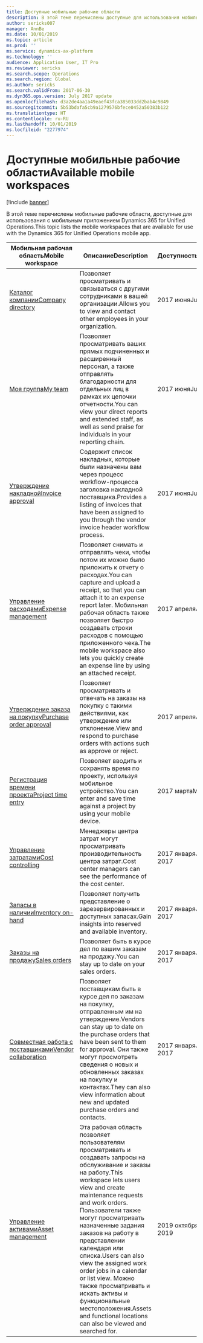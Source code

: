```yaml
---
title: Доступные мобильные рабочие области
description: В этой теме перечислены доступные для использования мобильные рабочие области.
author: sericks007
manager: AnnBe
ms.date: 10/01/2019
ms.topic: article
ms.prod: ''
ms.service: dynamics-ax-platform
ms.technology: ''
audience: Application User, IT Pro
ms.reviewer: sericks
ms.search.scope: Operations
ms.search.region: Global
ms.author: sericks
ms.search.validFrom: 2017-06-30
ms.dyn365.ops.version: July 2017 update
ms.openlocfilehash: d3a2de4aa1a49eaef43fca385033dd2bab4c9849
ms.sourcegitcommit: 5b53bdafa5cb9a1279576bfece0452a50383b122
ms.translationtype: HT
ms.contentlocale: ru-RU
ms.lasthandoff: 10/01/2019
ms.locfileid: "2277974"
---
```

# <a name="available-mobile-workspaces"></a><span data-ttu-id="462a1-103">Доступные мобильные рабочие области</span><span class="sxs-lookup"><span data-stu-id="462a1-103">Available mobile workspaces</span></span>

[!include [banner](../includes/banner.md)]

<span data-ttu-id="462a1-104">В этой теме перечислены мобильные рабочие области, доступные для использования с мобильным приложением Dynamics 365 for Unified Operations.</span><span class="sxs-lookup"><span data-stu-id="462a1-104">This topic lists the mobile workspaces that are available for use with the Dynamics 365 for Unified Operations mobile app.</span></span>


| <span data-ttu-id="462a1-105">Мобильная рабочая область</span><span class="sxs-lookup"><span data-stu-id="462a1-105">Mobile workspace</span></span>     | <span data-ttu-id="462a1-106">Описание</span><span class="sxs-lookup"><span data-stu-id="462a1-106">Description</span></span>   | <span data-ttu-id="462a1-107">Доступность</span><span class="sxs-lookup"><span data-stu-id="462a1-107">Availability</span></span>   |
|----------------------|---------------|--------------|
|[<span data-ttu-id="462a1-108">Каталог компании</span><span class="sxs-lookup"><span data-stu-id="462a1-108">Company directory</span></span>](company-directory-mobile-workspace.md)| <span data-ttu-id="462a1-109">Позволяет просматривать и связываться с другими сотрудниками в вашей организации.</span><span class="sxs-lookup"><span data-stu-id="462a1-109">Allows you to view and contact other employees in your organization.</span></span>| <span data-ttu-id="462a1-110">2017 июня</span><span class="sxs-lookup"><span data-stu-id="462a1-110">June 2017</span></span> |    
|[<span data-ttu-id="462a1-111">Моя группа</span><span class="sxs-lookup"><span data-stu-id="462a1-111">My team</span></span>](manager-self-service-mobile-workspace.md)| <span data-ttu-id="462a1-112">Позволяет просматривать ваших прямых подчиненных и расширенный персонал, а также отправлять благодарности для отдельных лиц в рамках их цепочки отчетности.</span><span class="sxs-lookup"><span data-stu-id="462a1-112">You can view your direct reports and extended staff, as well as send praise for individuals in your reporting chain.</span></span>|<span data-ttu-id="462a1-113">2017 июня</span><span class="sxs-lookup"><span data-stu-id="462a1-113">June 2017</span></span> |     
|[<span data-ttu-id="462a1-114">Утверждение накладной</span><span class="sxs-lookup"><span data-stu-id="462a1-114">Invoice approval</span></span>](invoice-approval-mobile-workspace.md)| <span data-ttu-id="462a1-115">Содержит список накладных, которые были назначены вам через процесс workflow-процесса заголовка накладной поставщика.</span><span class="sxs-lookup"><span data-stu-id="462a1-115">Provides a listing of invoices that have been assigned to you through the vendor invoice header workflow process.</span></span>| <span data-ttu-id="462a1-116">2017 июня</span><span class="sxs-lookup"><span data-stu-id="462a1-116">June 2017</span></span>   |
| [<span data-ttu-id="462a1-117">Управление расходами</span><span class="sxs-lookup"><span data-stu-id="462a1-117">Expense management</span></span>](../../financials/expense-management/expense-management-mobile-workspace.md) | <span data-ttu-id="462a1-118">Позволяет снимать и отправлять чеки, чтобы потом их можно было приложить к отчету о расходах.</span><span class="sxs-lookup"><span data-stu-id="462a1-118">You can capture and upload a receipt, so that you can attach it to an expense report later.</span></span> <span data-ttu-id="462a1-119">Мобильная рабочая область также позволяет быстро создавать строки расходов с помощью приложенного чека.</span><span class="sxs-lookup"><span data-stu-id="462a1-119">The mobile workspace also lets you quickly create an expense line by using an attached receipt.</span></span> | <span data-ttu-id="462a1-120">2017 апреля</span><span class="sxs-lookup"><span data-stu-id="462a1-120">April 2017</span></span> |
| [<span data-ttu-id="462a1-121">Утверждение заказа на покупку</span><span class="sxs-lookup"><span data-stu-id="462a1-121">Purchase order approval</span></span>](../../supply-chain/procurement/purchase-order-mobile-workspace.md) | <span data-ttu-id="462a1-122">Позволяет просматривать и отвечать на заказы на покупку с такими действиями, как утверждение или отклонение.</span><span class="sxs-lookup"><span data-stu-id="462a1-122">View and respond to purchase orders with actions such as approve or reject.</span></span> | <span data-ttu-id="462a1-123">2017 апреля</span><span class="sxs-lookup"><span data-stu-id="462a1-123">April 2017</span></span> |
| [<span data-ttu-id="462a1-124">Регистрация времени проекта</span><span class="sxs-lookup"><span data-stu-id="462a1-124">Project time entry</span></span>](../../financials/project-management/project-time-entry-mobile-workspace.md) | <span data-ttu-id="462a1-125">Позволяет вводить и сохранять время по проекту, используя мобильное устройство.</span><span class="sxs-lookup"><span data-stu-id="462a1-125">You can enter and save time against a project by using your mobile device.</span></span> | <span data-ttu-id="462a1-126">2017 марта</span><span class="sxs-lookup"><span data-stu-id="462a1-126">March 2017</span></span> |
| [<span data-ttu-id="462a1-127">Управление затратами</span><span class="sxs-lookup"><span data-stu-id="462a1-127">Cost controlling</span></span>](../../financials/cost-accounting/cost-controlling-mobile-workspace.md)     | <span data-ttu-id="462a1-128">Менеджеры центра затрат могут просматривать производительность центра затрат.</span><span class="sxs-lookup"><span data-stu-id="462a1-128">Cost center managers can see the performance of the cost center.</span></span>                                                                                               |  <span data-ttu-id="462a1-129">2017 января</span><span class="sxs-lookup"><span data-stu-id="462a1-129">January 2017</span></span>        |
| [<span data-ttu-id="462a1-130">Запасы в наличии</span><span class="sxs-lookup"><span data-stu-id="462a1-130">Inventory on-hand</span></span>](../../supply-chain/inventory/inventory-on-hand-mobile-workspace.md)    | <span data-ttu-id="462a1-131">Позволяет получить представление о зарезервированных и доступных запасах.</span><span class="sxs-lookup"><span data-stu-id="462a1-131">Gain insights into reserved and available inventory.</span></span>                                                                                                    |   <span data-ttu-id="462a1-132">2017 января</span><span class="sxs-lookup"><span data-stu-id="462a1-132">January 2017</span></span>       |
| [<span data-ttu-id="462a1-133">Заказы на продажу</span><span class="sxs-lookup"><span data-stu-id="462a1-133">Sales orders</span></span>](../../supply-chain/sales-marketing/sales-orders-mobile-workspace.md)         | <span data-ttu-id="462a1-134">Позволяет быть в курсе дел по вашим заказам на продажу.</span><span class="sxs-lookup"><span data-stu-id="462a1-134">You can stay up to date on your sales orders.</span></span>                                                                                                                          |  <span data-ttu-id="462a1-135">2017 января</span><span class="sxs-lookup"><span data-stu-id="462a1-135">January 2017</span></span>                  |
| [<span data-ttu-id="462a1-136">Совместная работа с поставщиками</span><span class="sxs-lookup"><span data-stu-id="462a1-136">Vendor collaboration</span></span>](../../supply-chain/procurement/vendor-collaboration-mobile-workspace.md) | <span data-ttu-id="462a1-137">Позволяет поставщикам быть в курсе дел по заказам на покупку, отправленным им на утверждение.</span><span class="sxs-lookup"><span data-stu-id="462a1-137">Vendors can stay up to date on the purchase orders that have been sent to them for approval.</span></span> <span data-ttu-id="462a1-138">Они также могут просмотреть сведения о новых и обновленных заказах на покупку и контактах.</span><span class="sxs-lookup"><span data-stu-id="462a1-138">They can also view information about new and updated purchase orders and contacts.</span></span> |<span data-ttu-id="462a1-139">2017 января</span><span class="sxs-lookup"><span data-stu-id="462a1-139">January 2017</span></span>    |
| [<span data-ttu-id="462a1-140">Управление активами</span><span class="sxs-lookup"><span data-stu-id="462a1-140">Asset management</span></span>](../../supply-chain/procurement/asset-management-mobile-workspace.md) | <span data-ttu-id="462a1-141">Эта рабочая область позволяет пользователям просматривать и создавать запросы на обслуживание и заказы на работу.</span><span class="sxs-lookup"><span data-stu-id="462a1-141">This workspace lets users view and create maintenance requests and work orders.</span></span> <span data-ttu-id="462a1-142">Пользователи также могут просматривать назначенные задания заказов на работу в представлении календаря или списка.</span><span class="sxs-lookup"><span data-stu-id="462a1-142">Users can also view the assigned work order jobs in a calendar or list view.</span></span> <span data-ttu-id="462a1-143">Можно также просматривать и искать активы и функциональные местоположения.</span><span class="sxs-lookup"><span data-stu-id="462a1-143">Assets and functional locations can also be viewed and searched for.</span></span> |<span data-ttu-id="462a1-144">2019 октября</span><span class="sxs-lookup"><span data-stu-id="462a1-144">October 2019</span></span>    |
